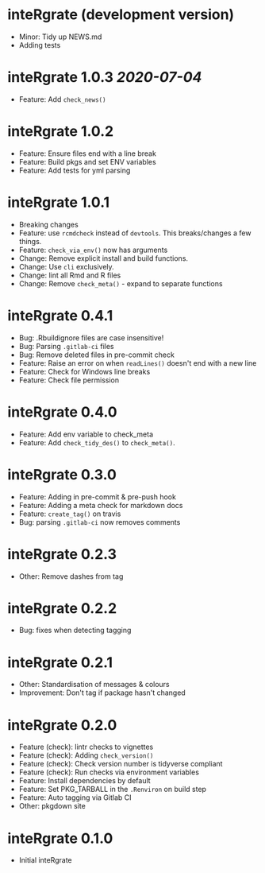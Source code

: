 # inteRgrate (development version)
  * Minor: Tidy up NEWS.md
  * Adding tests

# inteRgrate 1.0.3 _2020-07-04_
  * Feature: Add `check_news()`

# inteRgrate 1.0.2
  * Feature: Ensure files end with a line break
  * Feature: Build pkgs and set ENV variables
  * Feature: Add tests for yml parsing
  
# inteRgrate 1.0.1
  * Breaking changes
  * Feature: use `rcmdcheck` instead of `devtools`. This breaks/changes a few things.
  * Feature: `check_via_env()` now has arguments
  * Change: Remove explicit install and build functions.
  * Change: Use `cli` exclusively.
  * Change: lint all Rmd and R files
  * Change: Remove `check_meta()` - expand to separate functions

# inteRgrate 0.4.1
  * Bug: .Rbuildignore files are case insensitive!
  * Bug: Parsing `.gitlab-ci` files
  * Bug: Remove deleted files in pre-commit check
  * Feature: Raise an error on when `readLines()` doesn't end with a new line
  * Feature: Check for Windows line breaks
  * Feature: Check file permission

# inteRgrate 0.4.0
  * Feature: Add env variable to check_meta
  * Feature: Add `check_tidy_des()` to `check_meta()`.

# inteRgrate 0.3.0
  * Feature: Adding in pre-commit & pre-push hook
  * Feature: Adding a meta check for markdown docs
  * Feature: `create_tag()` on travis
  * Bug: parsing `.gitlab-ci` now removes comments

# inteRgrate 0.2.3
  * Other: Remove dashes from tag

# inteRgrate 0.2.2
  * Bug: fixes when detecting tagging

# inteRgrate 0.2.1
  * Other: Standardisation of messages & colours
  * Improvement: Don't tag if package hasn't changed

# inteRgrate 0.2.0
  * Feature (check): lintr checks to vignettes
  * Feature (check): Adding `check_version()`
  * Feature (check): Check version number is tidyverse compliant
  * Feature (check): Run checks via environment variables
  * Feature: Install dependencies by default
  * Feature: Set PKG_TARBALL in the `.Renviron` on build step
  * Feature: Auto tagging via Gitlab CI
  * Other: pkgdown site

# inteRgrate 0.1.0
  * Initial inteRgrate
